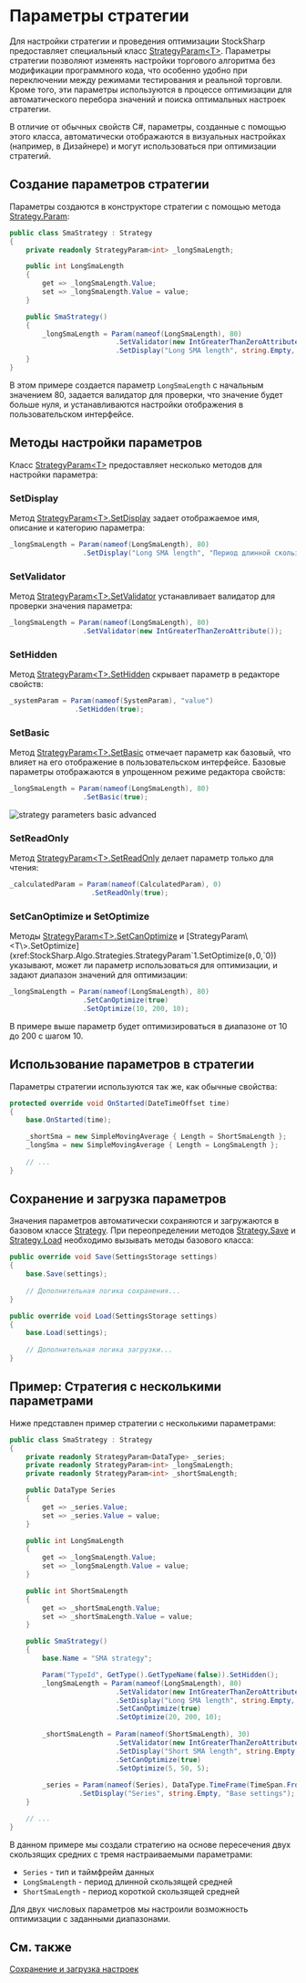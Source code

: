 # Параметры стратегии

Для настройки стратегии и проведения оптимизации StockSharp предоставляет специальный класс [StrategyParam\<T\>](xref:StockSharp.Algo.Strategies.StrategyParam`1). Параметры стратегии позволяют изменять настройки торгового алгоритма без модификации программного кода, что особенно удобно при переключении между режимами тестирования и реальной торговли. Кроме того, эти параметры используются в процессе оптимизации для автоматического перебора значений и поиска оптимальных настроек стратегии.

В отличие от обычных свойств C#, параметры, созданные с помощью этого класса, автоматически отображаются в визуальных настройках (например, в Дизайнере) и могут использоваться при оптимизации стратегий.

## Создание параметров стратегии

Параметры создаются в конструкторе стратегии с помощью метода [Strategy.Param](xref:StockSharp.Algo.Strategies.Strategy.Param``1(System.String,``0)):

```cs
public class SmaStrategy : Strategy
{
    private readonly StrategyParam<int> _longSmaLength;

    public int LongSmaLength
    {
        get => _longSmaLength.Value;
        set => _longSmaLength.Value = value;
    }

    public SmaStrategy()
    {
        _longSmaLength = Param(nameof(LongSmaLength), 80)
                          .SetValidator(new IntGreaterThanZeroAttribute())
                          .SetDisplay("Long SMA length", string.Empty, "Base settings");
    }
}
```

В этом примере создается параметр `LongSmaLength` с начальным значением 80, задается валидатор для проверки, что значение будет больше нуля, и устанавливаются настройки отображения в пользовательском интерфейсе.

## Методы настройки параметров

Класс [StrategyParam\<T\>](xref:StockSharp.Algo.Strategies.StrategyParam`1) предоставляет несколько методов для настройки параметра:

### SetDisplay

Метод [StrategyParam\<T\>.SetDisplay](xref:StockSharp.Algo.Strategies.StrategyParam`1.SetDisplay(System.String,System.String,System.String)) задает отображаемое имя, описание и категорию параметра:

```cs
_longSmaLength = Param(nameof(LongSmaLength), 80)
                  .SetDisplay("Long SMA length", "Период длинной скользящей средней", "Основные настройки");
```

### SetValidator

Метод [StrategyParam\<T\>.SetValidator](xref:Ecng.ComponentModel.Extensions.SetValidator`1(`0,System.ComponentModel.DataAnnotations.ValidationAttribute)) устанавливает валидатор для проверки значения параметра:

```cs
_longSmaLength = Param(nameof(LongSmaLength), 80)
                  .SetValidator(new IntGreaterThanZeroAttribute());
```

### SetHidden

Метод [StrategyParam\<T\>.SetHidden](xref:StockSharp.Algo.Strategies.StrategyParam`1.SetHidden(System.Boolean)) скрывает параметр в редакторе свойств:

```cs
_systemParam = Param(nameof(SystemParam), "value")
                .SetHidden(true);
```

### SetBasic

Метод [StrategyParam\<T\>.SetBasic](xref:StockSharp.Algo.Strategies.StrategyParam`1.SetBasic(System.Boolean)) отмечает параметр как базовый, что влияет на его отображение в пользовательском интерфейсе. Базовые параметры отображаются в упрощенном режиме редактора свойств:

```cs
_longSmaLength = Param(nameof(LongSmaLength), 80)
                  .SetBasic(true);
```

![strategy parameters basic advanced](../../../images/strategy_parameters_basic_advanced.png)

### SetReadOnly

Метод [StrategyParam\<T\>.SetReadOnly](xref:StockSharp.Algo.Strategies.StrategyParam`1.SetReadOnly(System.Boolean)) делает параметр только для чтения:

```cs
_calculatedParam = Param(nameof(CalculatedParam), 0)
                    .SetReadOnly(true);
```

### SetCanOptimize и SetOptimize

Методы [StrategyParam\<T\>.SetCanOptimize](xref:StockSharp.Algo.Strategies.StrategyParam`1.SetCanOptimize(System.Boolean)) и [StrategyParam\<T\>.SetOptimize](xref:StockSharp.Algo.Strategies.StrategyParam`1.SetOptimize(`0,`0,`0)) указывают, может ли параметр использоваться для оптимизации, и задают диапазон значений для оптимизации:

```cs
_longSmaLength = Param(nameof(LongSmaLength), 80)
                  .SetCanOptimize(true)
                  .SetOptimize(10, 200, 10);
```

В примере выше параметр будет оптимизироваться в диапазоне от 10 до 200 с шагом 10.

## Использование параметров в стратегии

Параметры стратегии используются так же, как обычные свойства:

```cs
protected override void OnStarted(DateTimeOffset time)
{
    base.OnStarted(time);

    _shortSma = new SimpleMovingAverage { Length = ShortSmaLength };
    _longSma = new SimpleMovingAverage { Length = LongSmaLength };
    
    // ...
}
```

## Сохранение и загрузка параметров

Значения параметров автоматически сохраняются и загружаются в базовом классе [Strategy](xref:StockSharp.Algo.Strategies.Strategy). При переопределении методов [Strategy.Save](xref:StockSharp.Algo.Strategies.Strategy.Save(Ecng.Serialization.SettingsStorage)) и [Strategy.Load](xref:StockSharp.Algo.Strategies.Strategy.Load(Ecng.Serialization.SettingsStorage)) необходимо вызывать методы базового класса:

```cs
public override void Save(SettingsStorage settings)
{
    base.Save(settings);
    
    // Дополнительная логика сохранения...
}

public override void Load(SettingsStorage settings)
{
    base.Load(settings);
    
    // Дополнительная логика загрузки...
}
```

## Пример: Стратегия с несколькими параметрами

Ниже представлен пример стратегии с несколькими параметрами:

```cs
public class SmaStrategy : Strategy
{
    private readonly StrategyParam<DataType> _series;
    private readonly StrategyParam<int> _longSmaLength;
    private readonly StrategyParam<int> _shortSmaLength;

    public DataType Series
    {
        get => _series.Value;
        set => _series.Value = value;
    }

    public int LongSmaLength
    {
        get => _longSmaLength.Value;
        set => _longSmaLength.Value = value;
    }

    public int ShortSmaLength
    {
        get => _shortSmaLength.Value;
        set => _shortSmaLength.Value = value;
    }

    public SmaStrategy()
    {
        base.Name = "SMA strategy";

        Param("TypeId", GetType().GetTypeName(false)).SetHidden();
        _longSmaLength = Param(nameof(LongSmaLength), 80)
                          .SetValidator(new IntGreaterThanZeroAttribute())
                          .SetDisplay("Long SMA length", string.Empty, "Base settings")
                          .SetCanOptimize(true)
                          .SetOptimize(20, 200, 10);
        
        _shortSmaLength = Param(nameof(ShortSmaLength), 30)
                          .SetValidator(new IntGreaterThanZeroAttribute())
                          .SetDisplay("Short SMA length", string.Empty, "Base settings")
                          .SetCanOptimize(true)
                          .SetOptimize(5, 50, 5);
        
        _series = Param(nameof(Series), DataType.TimeFrame(TimeSpan.FromMinutes(15)))
                 .SetDisplay("Series", string.Empty, "Base settings");
    }

    // ...
}
```

В данном примере мы создали стратегию на основе пересечения двух скользящих средних с тремя настраиваемыми параметрами:
- `Series` - тип и таймфрейм данных
- `LongSmaLength` - период длинной скользящей средней
- `ShortSmaLength` - период короткой скользящей средней

Для двух числовых параметров мы настроили возможность оптимизации с заданными диапазонами.

## См. также

[Сохранение и загрузка настроек](settings_saving_and_loading.md)
